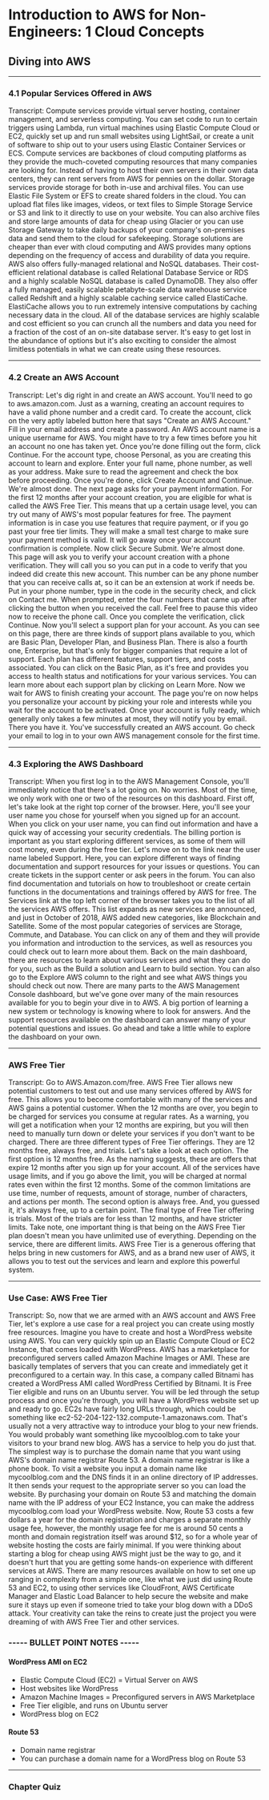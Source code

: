 # Introduction to AWS for Non-Engineers: 1 Cloud Concepts

## **Diving into AWS**

---

### 4.1 Popular Services Offered in AWS

Transcript:
Compute services provide virtual server hosting, container management, and serverless computing. You can set code to run to certain triggers using Lambda, run virtual machines using Elastic Compute Cloud or EC2, quickly set up and run small websites using LightSail, or create a unit of software to ship out to your users using Elastic Container Services or ECS. Compute services are backbones of cloud computing platforms as they provide the much-coveted computing resources that many companies are looking for. Instead of having to host their own servers in their own data centers, they can rent servers from AWS for pennies on the dollar. Storage services provide storage for both in-use and archival files. You can use Elastic File System or EFS to create shared folders in the cloud. You can upload flat files like images, videos, or text files to Simple Storage Service or S3 and link to it directly to use on your website. You can also archive files and store large amounts of data for cheap using Glacier or you can use Storage Gateway to take daily backups of your company's on-premises data and send them to the cloud for safekeeping. Storage solutions are cheaper than ever with cloud computing and AWS provides many options depending on the frequency of access and durability of data you require. AWS also offers fully-managed relational and NoSQL databases. Their cost-efficient relational database is called Relational Database Service or RDS and a highly scalable NoSQL database is called DynamoDB. They also offer a fully managed, easily scalable petabyte-scale data warehouse service called Redshift and a highly scalable caching service called ElastiCache. ElastiCache allows you to run extremely intensive computations by caching necessary data in the cloud. All of the database services are highly scalable and cost efficient so you can crunch all the numbers and data you need for a fraction of the cost of an on-site database server. It's easy to get lost in the abundance of options but it's also exciting to consider the almost limitless potentials in what we can create using these resources.

---

### 4.2 Create an AWS Account

Transcript:
Let's dig right in and create an AWS account. You'll need to go to aws.amazon.com. Just as a warning, creating an account requires to have a valid phone number and a credit card. To create the account, click on the very aptly labeled button here that says "Create an AWS Account." Fill in your email address and create a password. An AWS account name is a unique username for AWS. You might have to try a few times before you hit an account no one has taken yet. Once you're done filling out the form, click Continue. For the account type, choose Personal, as you are creating this account to learn and explore. Enter your full name, phone number, as well as your address. Make sure to read the agreement and check the box before proceeding. Once you're done, click Create Account and Continue. We're almost done. The next page asks for your payment information. For the first 12 months after your account creation, you are eligible for what is called the AWS Free Tier. This means that up a certain usage level, you can try out many of AWS's most popular features for free. The payment information is in case you use features that require payment, or if you go past your free tier limits. They will make a small test charge to make sure your payment method is valid. It will go away once your account confirmation is complete. Now click Secure Submit. We're almost done. This page will ask you to verify your account creation with a phone verification. They will call you so you can put in a code to verify that you indeed did create this new account. This number can be any phone number that you can receive calls at, so it can be an extension at work if needs be. Put in your phone number, type in the code in the security check, and click on Contact me. When prompted, enter the four numbers that came up after clicking the button when you received the call. Feel free to pause this video now to receive the phone call. Once you complete the verification, click Continue. Now you'll select a support plan for your account. As you can see on this page, there are three kinds of support plans available to you, which are Basic Plan, Developer Plan, and Business Plan. There is also a fourth one, Enterprise, but that's only for bigger companies that require a lot of support. Each plan has different features, support tiers, and costs associated. You can click on the Basic Plan, as it's free and provides you access to health status and notifications for your various services. You can learn more about each support plan by clicking on Learn More. Now we wait for AWS to finish creating your account. The page you're on now helps you personalize your account by picking your role and interests while you wait for the account to be activated. Once your account is fully ready, which generally only takes a few minutes at most, they will notify you by email. There you have it. You've successfully created an AWS account. Go check your email to log in to your own AWS management console for the first time.

---

### 4.3 Exploring the AWS Dashboard

Transcript:
When you first log in to the AWS Management Console, you'll immediately notice that there's a lot going on. No worries. Most of the time, we only work with one or two of the resources on this dashboard. First off, let's take look at the right top corner of the browser. Here, you'll see your user name you chose for yourself when you signed up for an account. When you click on your user name, you can find out information and have a quick way of accessing your security credentials. The billing portion is important as you start exploring different services, as some of them will cost money, even during the free tier. Let's move on to the link near the user name labeled Support. Here, you can explore different ways of finding documentation and support resources for your issues or questions. You can create tickets in the support center or ask peers in the forum. You can also find documentation and tutorials on how to troubleshoot or create certain functions in the documentations and trainings offered by AWS for free. The Services link at the top left corner of the browser takes you to the list of all the services AWS offers. This list expands as new services are announced, and just in October of 2018, AWS added new categories, like Blockchain and Satellite. Some of the most popular categories of services are Storage, Commute, and Database. You can click on any of them and they will provide you information and introduction to the services, as well as resources you could check out to learn more about them. Back on the main dashboard, there are resources to learn about various services and what they can do for you, such as the Build a solution and Learn to build section. You can also go to the Explore AWS column to the right and see what AWS things you should check out now. There are many parts to the AWS Management Console dashboard, but we've gone over many of the main resources available for you to begin your dive in to AWS. A big portion of learning a new system or technology is knowing where to look for answers. And the support resources available on the dashboard can answer many of your potential questions and issues. Go ahead and take a little while to explore the dashboard on your own.

---

### AWS Free Tier

Transcript: 
Go to AWS.Amazon.com/free. AWS Free Tier allows new potential customers to test out and use many services offered by AWS for free. This allows you to become comfortable with many of the services and AWS gains a potential customer. When the 12 months are over, you begin to be charged for services you consume at regular rates. As a warning, you will get a notification when your 12 months are expiring, but you will then need to manually turn down or delete your services if you don't want to be charged. There are three different types of Free Tier offerings. They are 12 months free, always free, and trials. Let's take a look at each option. The first option is 12 months free. As the naming suggests, these are offers that expire 12 months after you sign up for your account. All of the services have usage limits, and if you go above the limit, you will be charged at normal rates even within the first 12 months. Some of the common limitations are use time, number of requests, amount of storage, number of characters, and actions per month. The second option is always free. And, you guessed it, it's always free, up to a certain point. The final type of Free Tier offering is trials. Most of the trials are for less than 12 months, and have stricter limits. Take note, one important thing is that being on the AWS Free Tier plan doesn't mean you have unlimited use of everything. Depending on the service, there are different limits. AWS Free Tier is a generous offering that helps bring in new customers for AWS, and as a brand new user of AWS, it allows you to test out the services and learn and explore this powerful system.

---

### Use Case: AWS Free Tier

Transcript:
So, now that we are armed with an AWS account and AWS Free Tier, let's explore a use case for a real project you can create using mostly free resources. Imagine you have to create and host a WordPress website using AWS. You can very quickly spin up an Elastic Compute Cloud or EC2 Instance, that comes loaded with WordPress. AWS has a marketplace for preconfigured servers called Amazon Machine Images or AMI. These are basically templates of servers that you can create and immediately get it preconfigured to a certain way. In this case, a company called Bitnami has created a WordPress AMI called WordPress Certified by Bitnami. It is Free Tier eligible and runs on an Ubuntu server. You will be led through the setup process and once you're through, you will have a WordPress website set up and ready to go. EC2s have fairly long URLs through, which could be something like ec2-52-204-122-132.compute-1.amazonaws.com. That's usually not a very attractive way to introduce your blog to your new friends. You would probably want something like mycoolblog.com to take your visitors to your brand new blog. AWS has a service to help you do just that. The simplest way is to purchase the domain name that you want using AWS's domain name registrar Route 53. A domain name registrar is like a phone book. To visit a website you input a domain name like mycoolblog.com and the DNS finds it in an online directory of IP addresses. It then sends your request to the appropriate server so you can load the website. By purchasing your domain on Route 53 and matching the domain name with the IP address of your EC2 Instance, you can make the address mycoolblog.com load your WordPress website. Now, Route 53 costs a few dollars a year for the domain registration and charges a separate monthly usage fee, however, the monthly usage fee for me is around 50 cents a month and domain registration itself was around $12, so for a whole year of website hosting the costs are fairly minimal. If you were thinking about starting a blog for cheap using AWS might just be the way to go, and it doesn't hurt that you are getting some hands-on experience with different services at AWS. There are many resources available on how to set one up ranging in complexity from a simple one, like what we just did using Route 53 and EC2, to using other services like CloudFront, AWS Certificate Manager and Elastic Load Balancer to help secure the website and make sure it stays up even if someone tried to take your blog down with a DDoS attack. Your creativity can take the reins to create just the project you were dreaming of with AWS Free Tier and other services.

### **----- BULLET POINT NOTES -----**

#### WordPress AMI on EC2
- Elastic Compute Cloud (EC2) = Virtual Server on AWS
- Host websites like WordPress
- Amazon Machine Images = Preconfigured servers in AWS Marketplace
- Free Tier eligible, and runs on Ubuntu server
- WordPress blog on EC2

#### Route 53
- Domain name registrar
- You can purchase a domain name for a WordPress blog on Route 53

---

### Chapter Quiz
